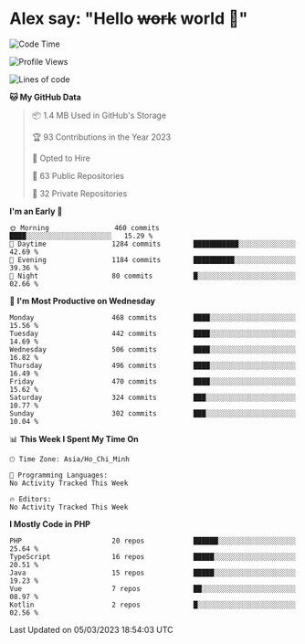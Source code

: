 # Alex say: "Hello ~~work~~ world 🐾"

<!--START_SECTION:waka-->
![Code Time](http://img.shields.io/badge/Code%20Time-839%20hrs%205%20mins-blue)

![Profile Views](http://img.shields.io/badge/Profile%20Views-0-blue)

![Lines of code](https://img.shields.io/badge/From%20Hello%20World%20I%27ve%20Written-30.5%20million%20lines%20of%20code-blue)

**🐱 My GitHub Data** 

> 📦 1.4 MB Used in GitHub's Storage 
 > 
> 🏆 93 Contributions in the Year 2023
 > 
> 💼 Opted to Hire
 > 
> 📜 63 Public Repositories 
 > 
> 🔑 32 Private Repositories 
 > 
**I'm an Early 🐤** 

```text
🌞 Morning                460 commits         ████░░░░░░░░░░░░░░░░░░░░░   15.29 % 
🌆 Daytime                1284 commits        ███████████░░░░░░░░░░░░░░   42.69 % 
🌃 Evening                1184 commits        ██████████░░░░░░░░░░░░░░░   39.36 % 
🌙 Night                  80 commits          █░░░░░░░░░░░░░░░░░░░░░░░░   02.66 % 
```
📅 **I'm Most Productive on Wednesday** 

```text
Monday                   468 commits         ████░░░░░░░░░░░░░░░░░░░░░   15.56 % 
Tuesday                  442 commits         ████░░░░░░░░░░░░░░░░░░░░░   14.69 % 
Wednesday                506 commits         ████░░░░░░░░░░░░░░░░░░░░░   16.82 % 
Thursday                 496 commits         ████░░░░░░░░░░░░░░░░░░░░░   16.49 % 
Friday                   470 commits         ████░░░░░░░░░░░░░░░░░░░░░   15.62 % 
Saturday                 324 commits         ███░░░░░░░░░░░░░░░░░░░░░░   10.77 % 
Sunday                   302 commits         ███░░░░░░░░░░░░░░░░░░░░░░   10.04 % 
```


📊 **This Week I Spent My Time On** 

```text
🕑︎ Time Zone: Asia/Ho_Chi_Minh

💬 Programming Languages: 
No Activity Tracked This Week

🔥 Editors: 
No Activity Tracked This Week
```

**I Mostly Code in PHP** 

```text
PHP                      20 repos            ██████░░░░░░░░░░░░░░░░░░░   25.64 % 
TypeScript               16 repos            █████░░░░░░░░░░░░░░░░░░░░   20.51 % 
Java                     15 repos            █████░░░░░░░░░░░░░░░░░░░░   19.23 % 
Vue                      7 repos             ██░░░░░░░░░░░░░░░░░░░░░░░   08.97 % 
Kotlin                   2 repos             █░░░░░░░░░░░░░░░░░░░░░░░░   02.56 % 
```




 Last Updated on 05/03/2023 18:54:03 UTC
<!--END_SECTION:waka-->
